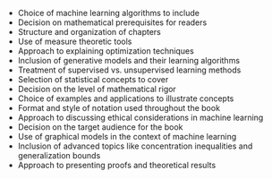 - Choice of machine learning algorithms to include
- Decision on mathematical prerequisites for readers
- Structure and organization of chapters
- Use of measure theoretic tools
- Approach to explaining optimization techniques
- Inclusion of generative models and their learning algorithms
- Treatment of supervised vs. unsupervised learning methods
- Selection of statistical concepts to cover
- Decision on the level of mathematical rigor
- Choice of examples and applications to illustrate concepts
- Format and style of notation used throughout the book
- Approach to discussing ethical considerations in machine learning
- Decision on the target audience for the book
- Use of graphical models in the context of machine learning
- Inclusion of advanced topics like concentration inequalities and generalization bounds
- Approach to presenting proofs and theoretical results